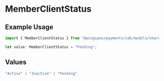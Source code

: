 # MemberClientStatus

## Example Usage

```typescript
import { MemberClientStatus } from "@wingspan/payments/sdk/models/shared";

let value: MemberClientStatus = "Pending";
```

## Values

```typescript
"Active" | "Inactive" | "Pending"
```